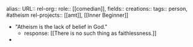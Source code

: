 alias::
URL::
rel-org::
role:: [[comedian]], 
fields::
creations:: 
tags:: person, #atheism 
rel-projects:: [[amt]], [[Inner Beginner]] 


- "Atheism is the lack of belief in God."
	- response: [[There is no such thing as faithlessness.]]
-